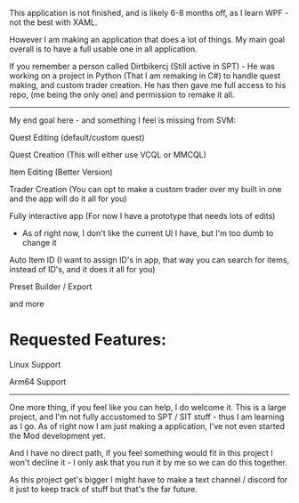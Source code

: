 This application is not finished, and is likely 6-8 months off, as I learn WPF - not the best with XAML.

However I am making an application that does a lot of things.
My main goal overall is to have a full usable one in all application.

If you remember a person called Dirtbikercj (Still active in SPT) - He was working on a project in Python (That I am remaking in C#) to handle quest making, and custom trader creation.
He has then gave me full access to his repo, (me being the only one) and permission to remake it all.

---
My end goal here - and something I feel is missing from SVM:

Quest Editing (default/custom quest)

Quest Creation (This will either use VCQL or MMCQL)

Item Editing (Better Version)

Trader Creation (You can opt to make a custom trader over my built in one and the app will do it all for you)

Fully interactive app (For now I have a prototype that needs lots of edits)

- As of right now, I don't like the current UI I have, but I'm too dumb to change it

Auto Item ID (I want to assign ID's in app, that way you can search for items, instead of ID's, and it does it all for you)

Preset Builder / Export

and more

# Requested Features:

Linux Support

Arm64 Support

---

One more thing, if you feel like you can help, I do welcome it.
This is a large project, and I'm not fully accustomed to SPT / SIT stuff - thus I am learning as I go.
As of right now I am just making a application, I've not even started the Mod development yet.

And I have no direct path, if you feel something would fit in this project I won't decline it - I only ask that you run it by me so we can do this together.

As this project get's bigger I might have to make a text channel / discord for it just to keep track of stuff but that's the far future.
